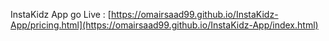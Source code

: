 InstaKidz App go Live : [https://omairsaad99.github.io/InstaKidz-App/pricing.html](https://omairsaad99.github.io/InstaKidz-App/index.html)
